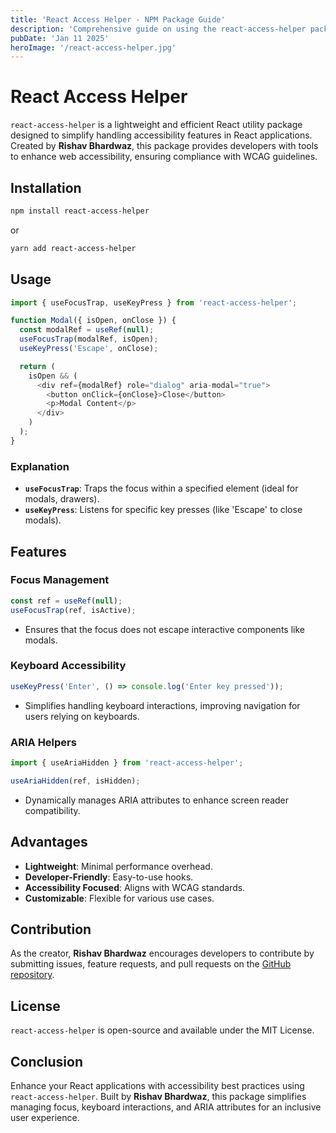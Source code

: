 ```yaml
---
title: 'React Access Helper - NPM Package Guide'
description: 'Comprehensive guide on using the react-access-helper package created by Rishav Bhardwaz.'
pubDate: 'Jan 11 2025'
heroImage: '/react-access-helper.jpg'
---
```


# React Access Helper

`react-access-helper` is a lightweight and efficient React utility package designed to simplify handling accessibility features in React applications. Created by **Rishav Bhardwaz**, this package provides developers with tools to enhance web accessibility, ensuring compliance with WCAG guidelines.

## Installation

```bash
npm install react-access-helper
```

or

```bash
yarn add react-access-helper
```

## Usage

```javascript
import { useFocusTrap, useKeyPress } from 'react-access-helper';

function Modal({ isOpen, onClose }) {
  const modalRef = useRef(null);
  useFocusTrap(modalRef, isOpen);
  useKeyPress('Escape', onClose);

  return (
    isOpen && (
      <div ref={modalRef} role="dialog" aria-modal="true">
        <button onClick={onClose}>Close</button>
        <p>Modal Content</p>
      </div>
    )
  );
}
```

### Explanation

- **`useFocusTrap`**: Traps the focus within a specified element (ideal for modals, drawers).
- **`useKeyPress`**: Listens for specific key presses (like 'Escape' to close modals).

## Features

### Focus Management

```javascript
const ref = useRef(null);
useFocusTrap(ref, isActive);
```

- Ensures that the focus does not escape interactive components like modals.

### Keyboard Accessibility

```javascript
useKeyPress('Enter', () => console.log('Enter key pressed'));
```

- Simplifies handling keyboard interactions, improving navigation for users relying on keyboards.

### ARIA Helpers

```javascript
import { useAriaHidden } from 'react-access-helper';

useAriaHidden(ref, isHidden);
```

- Dynamically manages ARIA attributes to enhance screen reader compatibility.

## Advantages

- **Lightweight**: Minimal performance overhead.
- **Developer-Friendly**: Easy-to-use hooks.
- **Accessibility Focused**: Aligns with WCAG standards.
- **Customizable**: Flexible for various use cases.

## Contribution

As the creator, **Rishav Bhardwaz** encourages developers to contribute by submitting issues, feature requests, and pull requests on the [GitHub repository](https://github.com/rishav-bhardwaz/react-access-helper).

## License

`react-access-helper` is open-source and available under the MIT License.

## Conclusion

Enhance your React applications with accessibility best practices using `react-access-helper`. Built by **Rishav Bhardwaz**, this package simplifies managing focus, keyboard interactions, and ARIA attributes for an inclusive user experience.

